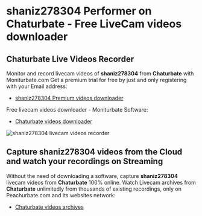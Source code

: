 # shaniz278304 Performer on Chaturbate - Free LiveCam videos downloader

## Chaturbate Live Videos Recorder

Monitor and record livecam videos of **shaniz278304** from **Chaturbate** with Moniturbate.com
Get a premium trial for free by just and only registering with your Email address:
* [shaniz278304 Premium videos downloader](https://moniturbate.com/request-demo-licence-key.html)

Free livecam videos downloader - Moniturbate Software:
* [Chaturbate videos downloader](https://moniturbate.com/moniturbate-download-software.html)

![shaniz278304 livecam videos recorder](https://peachurnet.com/templates/moniturbate-software.png)


## Capture shaniz278304 videos from the Cloud and watch your recordings on Streaming

Without the need of downloading a software, capture **shaniz278304** livecam videos from **Chaturbate** 100% online.
Watch Livecam archives from **Chaturbate** unlimitedly from thousands of existing recordings, only on Peachurbate.com and its websites network:
* [Chaturbate videos archives](https://peachurnet.com/)